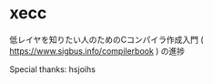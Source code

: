 # xecc
低レイヤを知りたい人のためのCコンパイラ作成入門 ( https://www.sigbus.info/compilerbook ) の進捗

Special thanks: hsjoihs
